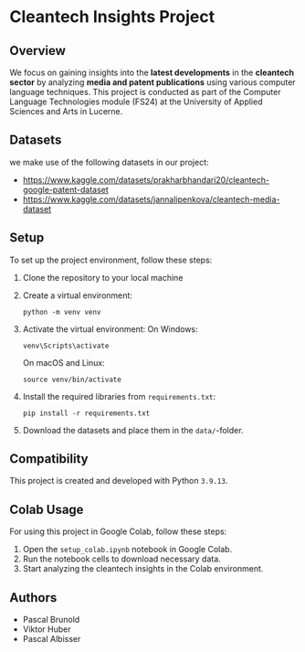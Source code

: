 # Cleantech Insights Project

## Overview
We focus on gaining insights into the **latest developments** in the **cleantech sector** by analyzing **media and patent publications** using various computer language techniques. This project is conducted as part of the  Computer Language Technologies module (FS24) at the University of Applied Sciences and Arts in Lucerne. 

## Datasets
we make use of the following datasets in our project:

- <https://www.kaggle.com/datasets/prakharbhandari20/cleantech-google-patent-dataset>
- <https://www.kaggle.com/datasets/jannalipenkova/cleantech-media-dataset>

## Setup
To set up the project environment, follow these steps:

1. Clone the repository to your local machine
2. Create a virtual environment:
   ```
   python -m venv venv
   ```

4. Activate the virtual environment:
On Windows:
     ```
     venv\Scripts\activate
     ```
    On macOS and Linux:
     ```
     source venv/bin/activate
     ```

4. Install the required libraries from `requirements.txt`:
   ```
   pip install -r requirements.txt
   ```
5. Download the datasets and place them in the `data/`-folder.


## Compatibility
This project is created and developed with Python `3.9.13`. 

## Colab Usage
For using this project in Google Colab, follow these steps:

1. Open the `setup_colab.ipynb` notebook in Google Colab.
2. Run the notebook cells to download necessary data.
3. Start analyzing the cleantech insights in the Colab environment.

## Authors

- Pascal Brunold
- Viktor Huber
- Pascal Albisser
